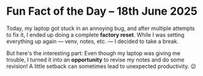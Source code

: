 # Fun Fact of the Day – 18th June 2025

Today, my laptop got stuck in an annoying bug, and after multiple attempts to fix it, I ended up doing a complete **factory reset**. While I was setting everything up again — venv, notes, etc. — I decided to take a break. 

But here's the interesting part: Even though my laptop was giving me trouble, I turned it into an **opportunity** to revise my notes and do some revision! A little setback can sometimes lead to unexpected productivity. 😉
